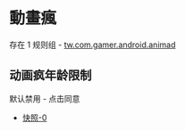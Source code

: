 # 動畫瘋

存在 1 规则组 - [tw.com.gamer.android.animad](/src/apps/tw.com.gamer.android.animad.ts)

## 动画疯年龄限制

默认禁用 - 点击同意

- [快照-0](https://i.gkd.li/import/13808757)
